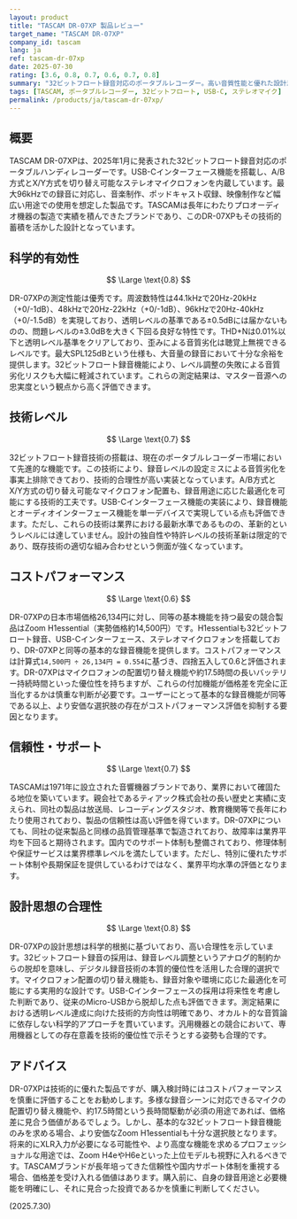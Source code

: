 ```yaml
---
layout: product
title: "TASCAM DR-07XP 製品レビュー"
target_name: "TASCAM DR-07XP"
company_id: tascam
lang: ja
ref: tascam-dr-07xp
date: 2025-07-30
rating: [3.6, 0.8, 0.7, 0.6, 0.7, 0.8]
summary: "32ビットフロート録音対応のポータブルレコーダー。高い音質性能と優れた設計思想を持つが、コストパフォーマンスは競合製品と比較してやや劣る。"
tags: [TASCAM, ポータブルレコーダー, 32ビットフロート, USB-C, ステレオマイク]
permalink: /products/ja/tascam-dr-07xp/
---
```


## 概要

TASCAM DR-07XPは、2025年1月に発表された32ビットフロート録音対応のポータブルハンディレコーダーです。USB-Cインターフェース機能を搭載し、A/B方式とX/Y方式を切り替え可能なステレオマイクロフォンを内蔵しています。最大96kHzでの録音に対応し、音楽制作、ポッドキャスト収録、映像制作など幅広い用途での使用を想定した製品です。TASCAMは長年にわたりプロオーディオ機器の製造で実績を積んできたブランドであり、このDR-07XPもその技術的蓄積を活かした設計となっています。

## 科学的有効性

$$ \Large \text{0.8} $$

DR-07XPの測定性能は優秀です。周波数特性は44.1kHzで20Hz-20kHz（+0/-1dB）、48kHzで20Hz-22kHz（+0/-1dB）、96kHzで20Hz-40kHz（+0/-1.5dB）を実現しており、透明レベルの基準である±0.5dBには届かないものの、問題レベルの±3.0dBを大きく下回る良好な特性です。THD+Nは0.01%以下と透明レベル基準をクリアしており、歪みによる音質劣化は聴覚上無視できるレベルです。最大SPL125dBという仕様も、大音量の録音において十分な余裕を提供します。32ビットフロート録音機能により、レベル調整の失敗による音質劣化リスクも大幅に軽減されています。これらの測定結果は、マスター音源への忠実度という観点から高く評価できます。

## 技術レベル

$$ \Large \text{0.7} $$

32ビットフロート録音技術の搭載は、現在のポータブルレコーダー市場において先進的な機能です。この技術により、録音レベルの設定ミスによる音質劣化を事実上排除できており、技術的合理性が高い実装となっています。A/B方式とX/Y方式の切り替え可能なマイクロフォン配置も、録音用途に応じた最適化を可能にする技術的工夫です。USB-Cインターフェース機能の実装により、録音機能とオーディオインターフェース機能を単一デバイスで実現している点も評価できます。ただし、これらの技術は業界における最新水準であるものの、革新的というレベルには達していません。設計の独自性や特許レベルの技術革新は限定的であり、既存技術の適切な組み合わせという側面が強くなっています。

## コストパフォーマンス

$$ \Large \text{0.6} $$

DR-07XPの日本市場価格26,134円に対し、同等の基本機能を持つ最安の競合製品はZoom H1essential（実勢価格約14,500円）です。H1essentialも32ビットフロート録音、USB-Cインターフェース、ステレオマイクロフォンを搭載しており、DR-07XPと同等の基本的な録音機能を提供します。コストパフォーマンスは計算式`14,500円 ÷ 26,134円 = 0.554`に基づき、四捨五入して0.6と評価されます。DR-07XPはマイクロフォンの配置切り替え機能や約17.5時間の長いバッテリー持続時間といった優位性を持ちますが、これらの付加機能が価格差を完全に正当化するかは慎重な判断が必要です。ユーザーにとって基本的な録音機能が同等である以上、より安価な選択肢の存在がコストパフォーマンス評価を抑制する要因となります。

## 信頼性・サポート

$$ \Large \text{0.7} $$

TASCAMは1971年に設立された音響機器ブランドであり、業界において確固たる地位を築いています。親会社であるティアック株式会社の長い歴史と実績に支えられ、同社の製品は放送局、レコーディングスタジオ、教育機関等で長年にわたり使用されており、製品の信頼性は高い評価を得ています。DR-07XPについても、同社の従来製品と同様の品質管理基準で製造されており、故障率は業界平均を下回ると期待されます。国内でのサポート体制も整備されており、修理体制や保証サービスは業界標準レベルを満たしています。ただし、特別に優れたサポート体制や長期保証を提供しているわけではなく、業界平均水準の評価となります。

## 設計思想の合理性

$$ \Large \text{0.8} $$

DR-07XPの設計思想は科学的根拠に基づいており、高い合理性を示しています。32ビットフロート録音の採用は、録音レベル調整というアナログ的制約からの脱却を意味し、デジタル録音技術の本質的優位性を活用した合理的選択です。マイクロフォン配置の切り替え機能も、録音対象や環境に応じた最適化を可能にする実用的な設計です。USB-Cインターフェースの採用は将来性を考慮した判断であり、従来のMicro-USBから脱却した点も評価できます。測定結果における透明レベル達成に向けた技術的方向性は明確であり、オカルト的な音質論に依存しない科学的アプローチを貫いています。汎用機器との競合において、専用機器としての存在意義を技術的優位性で示そうとする姿勢も合理的です。

## アドバイス

DR-07XPは技術的に優れた製品ですが、購入検討時にはコストパフォーマンスを慎重に評価することをお勧めします。多様な録音シーンに対応できるマイクの配置切り替え機能や、約17.5時間という長時間駆動が必須の用途であれば、価格差に見合う価値があるでしょう。しかし、基本的な32ビットフロート録音機能のみを求める場合、より安価なZoom H1essentialも十分な選択肢となります。将来的にXLR入力が必要になる可能性や、より高度な機能を求めるプロフェッショナルな用途では、Zoom H4eやH6eといった上位モデルも視野に入れるべきです。TASCAMブランドが長年培ってきた信頼性や国内サポート体制を重視する場合、価格差を受け入れる価値はあります。購入前に、自身の録音用途と必要機能を明確にし、それに見合った投資であるかを慎重に判断してください。

(2025.7.30)

